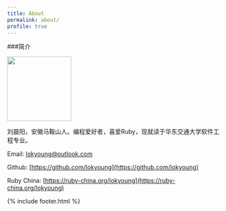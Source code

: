 ```yaml
---
title: About
permalink: about/
profile: true
---
```

###简介

<img src="{{ site.baseurl }}assets/images/avatar.png" width="150px">

刘晨阳，安徽马鞍山人。编程爱好者，喜爱Ruby，现就读于华东交通大学软件工程专业。

Email: lokyoung@outlook.com

Github: [https://github.com/lokyoung](https://github.com/lokyoung)

Ruby China: [https://ruby-china.org/lokyoung](https://ruby-china.org/lokyoung)

{% include footer.html %}
